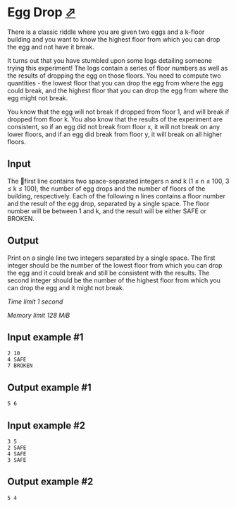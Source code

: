 # Egg Drop [⬀](https://www.e-olymp.com/en/problems/8194)

There is a classic riddle where you are given two eggs and a k-floor building and you want to know the highest floor from which you can drop the egg and not have it break.

It turns out that you have stumbled upon some logs detailing someone trying this experiment! The logs contain a series of floor numbers as well as the results of dropping the egg on those floors. You need to compute two quantities - the lowest floor that you can drop the egg from where the egg could break, and the highest floor that you can drop the egg from where the egg might not break.

You know that the egg will not break if dropped from floor 1, and will break if dropped from floor k. You also know that the results of the experiment are consistent, so if an egg did not break from floor x, it will not break on any lower floors, and if an egg did break from floor y, it will break on all higher floors.

## Input

The first line contains two space-separated integers n and k (1 ≤ n ≤ 100, 3 ≤ k ≤ 100), the number of egg drops and the number of floors of the building, respectively. Each of the following n lines contains a floor number and the result of the egg drop, separated by a single space. The floor number will be between 1 and k, and the result will be either SAFE or BROKEN.

## Output

Print on a single line two integers separated by a single space. The first integer should be the number of the lowest floor from which you can drop the egg and it could break and still be consistent with the results. The second integer should be the number of the highest floor from which you can drop the egg and it might not break.

_Time limit 1 second_

_Memory limit 128 MiB_

## Input example #1
```
2 10
4 SAFE
7 BROKEN
```

## Output example #1
``
5 6
``

## Input example #2
```
3 5
2 SAFE
4 SAFE
3 SAFE
```

## Output example #2
```
5 4
```

